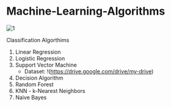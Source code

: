 # Machine-Learning-Algorithms

![1](https://user-images.githubusercontent.com/30755050/173197478-8dc4cbd1-fbe6-4604-9782-25e76ac4d335.png)

Classification Algorthims
1. Linear Regression
2. Logistic Regression
3. Support Vector Machine
   - Dataset: !(https://drive.google.com/drive/my-drive)
5. Decision Algorithm
6. Random Forest
7. KNN - k-Nearest Neighbors
8. Naive Bayes



